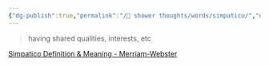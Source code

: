 ```yaml
---
{"dg-publish":true,"permalink":"/🚿 shower thoughts/words/simpatico/","dgPassFrontmatter":true}
---
```


> having shared qualities, interests, etc

[Simpatico Definition & Meaning - Merriam-Webster](https://www.merriam-webster.com/dictionary/simpatico)